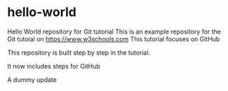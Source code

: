 # hello-world
Hello World repository for Git tutorial
This is an example repository for the Git tutoial on https://www.w3schools.com
This tutorial focuses on GitHub

This repository is built step by step in the tutorial.

It now includes steps for GitHub

A dummy update
